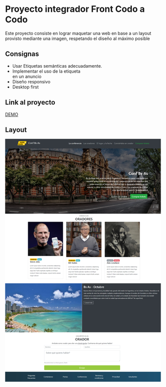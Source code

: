 # Proyecto integrador Front Codo a Codo

Este proyecto consiste en lograr maquetar una web en base a un layout provisto mediante una imagen, respetando el diseño al máximo posible

## Consignas

- Usar Etiquetas semánticas adecuadamente.
- Implementar el uso de la etiqueta <aside> en un anuncio
- Diseño responsivo
- Desktop first

## Link al proyecto

[DEMO](https://erme07.github.io/integradorFrontCodoCodo/)

## Layout

![Maqueta](./assets/img/final_front.jpg)
